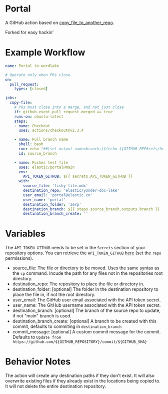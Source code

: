 # Portal
A GitHub action based on [copy_file_to_another_repo](https://github.com/dmnemec/copy_file_to_another_repo_action).

Forked for easy hackin'

# Example Workflow

```yml
name: Portal to wordlake

# Operate only when PRs close. 
on:
  pull_request:
    types: [closed]

jobs:
  copy-file:
    # PRs must close into a merge, and not just close
    if: github.event.pull_request.merged == true
    runs-on: ubuntu-latest
    steps:
    - name: Checkout
      uses: actions/checkout@v2.3.4

    - name: Pull branch name
      shell: bash
      run: echo "##[set-output name=branch;]$(echo ${GITHUB_REF#refs/heads/})"
      id: source_branch

    - name: Pushes test file
      uses: elastic/portal@main
      env:
        API_TOKEN_GITHUB: ${{ secrets.API_TOKEN_GITHUB }}
      with:
        source_file: 'fishy-file.mdx'
        destination_repo: 'elastic/yonder-doc-lake'
        user_email: 'portal@elastic.co'
        user_name: 'portal'
        destination_folder: 'zerp'
        destination_branch: ${{ steps.source_branch.outputs.branch }}
        destination_branch_create: ''
```

# Variables

The `API_TOKEN_GITHUB` needs to be set in the `Secrets` section of your repository options. You can retrieve the `API_TOKEN_GITHUB` [here](https://github.com/settings/tokens) (set the `repo` permissions).

* source_file: The file or directory to be moved. Uses the same syntax as the `cp` command. Incude the path for any files not in the repositories root directory.
* destination_repo: The repository to place the file or directory in.
* destination_folder: [optional] The folder in the destination repository to place the file in, if not the root directory.
* user_email: The GitHub user email associated with the API token secret.
* user_name: The GitHub username associated with the API token secret.
* destination_branch: [optional] The branch of the source repo to update, if not "main" branch is used.
* destination_branch_create: [optional] A branch to be created with this commit, defaults to commiting in `destination_branch`
* commit_message: [optional] A custom commit message for the commit. Defaults to `Update from https://github.com/${GITHUB_REPOSITORY}/commit/${GITHUB_SHA}`

# Behavior Notes
The action will create any destination paths if they don't exist. It will also overwrite existing files if they already exist in the locations being copied to. It will not delete the entire destination repository.
